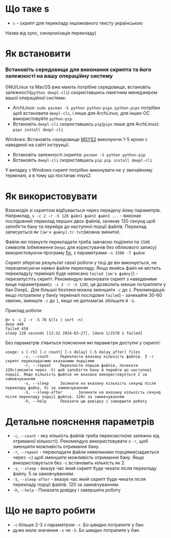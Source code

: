 # Що таке s
* `s` - скрипт для перекладу іншомовного тексту українською

Назва від sync, синхронізація перекладу)

# Як встановити

### Встановіть середовище для виконання скрипта та його залежності на вашу операційну систему
GNU/Linux та MacOS вже мають потрібне середовище, встановіть залежності(`python deepl-cli`) скориставшись пакетним менеджером вашої операційної системи:
  - ArchLinux: `sudo pacman -S python python-pipx`. `python-pipx` потрібен щоб встановити `deepl-cli`, і лише для ArchLinux, для інших ОС використовуйте `python-pip`
  - Встановіть `deepl-cli` скориставшись `pip`(`pipx` лише для ArchLinux): `pipx install deepl-cli`

Windows: Встановіть середовище [MSYS2](https://www.msys2.org/) виконуючи 1-5 кроки з наведеної на сайті інструкції.
  - Встановіть залежності скрипта: `pacman -S python python-pip`
  - Встановіть `deepl-cli` скориставшись `pip`: `pip install deepl-cli`

У випадку з Windows скрипт потрібно виконувати не у звичайному терміналі, а в тому що постачає msys2

# Як використовувати

Взаємодія зі скриптом відбувається через передачу йому параметрів. Наприклад, `s -c 2 -r -S 120 файл1 файл2 файл3 ...` - виконає послідовний переклад перших двох файлів, зачекає 120 секунд щоб запобігти бану та перейде до наступної порції файлів. Переклад записується як `[ім'я файлу].tr.txt`(можна змінити).

Файли які плануєте перекладати треба завчасно поділити по `1500` символів (обмеження `DeepL` для користувачів без облікового запису) використовуючи програму [fix](https://github.com/Medoo48/scripts/blob/main/fix_usage.md), з параметрами `-n 1500 -T файли`

Скрипт зберігає результат своєї роботи у теці де він виконується, не перезаписуючи наявні файли перекладу.
Якщо якийсь файл не містить перекладу(у терміналі буде написано `failed [ім'я файлу]`) - перезапустіть скрипт.
Рекомендую виконувати скрипт з наведеними вище параметрами(`s -c 2 -r -S 120`), це дозволить менше потрапляти у бан DeepL. Для більшої безпеки можна зменшити `-c` до `1`.
Рекомендація: якщо потрапили у бан(у терміналі послідовні `failed`) - зачекайте 30-60 хвилин, зменште `-c` до `1`, якщо не допомагає збільште й `-S`.

Приклад роботи:
```
@> s -c 2 -r -S 76 $(ls | sort -n)
done 449
failed 450
sleep 120 seconds [12:32 2024-03-27], [done 1/2570 1 failed]
```

Без параметрів зʼявиться пояснення які параметри доступні у скрипті: 
```
usege: s [-rh] [-c count] [-s delay] [-S dalay_after] files
        -c, --count     Перекласти вказану кількість файлів. З -r скрипт перекладатиме вказаними порціями
        -r, --repeat    Перекласти порцію файлів, почекати 120с(змінити через -S) щоб запобігти бану й перейти до наступної порції. Якщо кількість файлів не вказана використовується 2 за замовчуванням
        -s, --sleep     Засинати на вказану кількість секунд після перекладу файлу. 5с за замовчуванням
        -S, --sleep-after       Засинати на вказану кількість секунд після перекладу порції файлів. 120с за замовчуванням
        -h, --help      Показати цю довідку і завершити роботу
```

# Детальне пояснення параметрів
- `-c`, `--count` - яку кількість файлів треба перекласти(не залежно від отриманої кількості). Рекомендую використовувати з `-r`, щоб зменшити можливість отримання бану.
- `-r`, `--repeat` - перекладати файли невеликими порціями(задається через `-c`) щоб зменшити можливість отримання бану. Якщо використовується без `-c` встановить кількість як 2.
- `-s`, `--sleep` - вказує час який скрипт буде чекати після перекладу файлу. 5 за замовчуванням.
- `-S`, `--sleep-after` - вказує час який скрипт буде чекати після перекладу порції файлів. 120 за замовчуванням.
- `-h`, `--help` - Показати довідку і завершити роботу

# Що не варто робити
- `-c` більше 2-3 з параметром `-r`. Бо швидко потрапите у бан.
- дуже мале значення `-s` чи `-S`. Бо швидко потрапите у бан.
